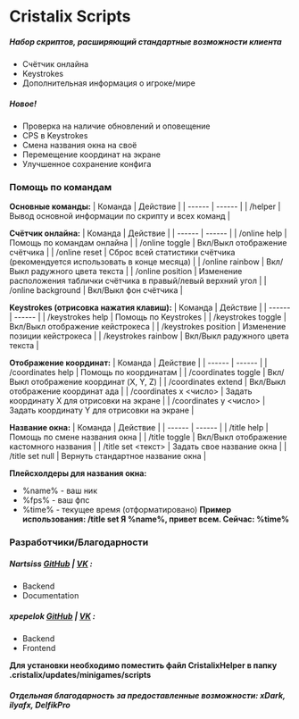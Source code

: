# Cristalix Scripts

##### Набор скриптов, расширяющий стандартные возможности клиента
  - Счётчик онлайна
  - Keystrokes
  - Дополнительная информация о игроке/мире

##### Новое!
  - Проверка на наличие обновлений и оповещение
  - CPS в Keystrokes
  - Смена названия окна на своё
  - Перемещение координат на экране
  - Улучшенное сохранение конфига

### Помощь по командам
**Основные команды:**
| Команда | Действие |
| ------ | ------ |
| /helper | Вывод основной информации по скрипту и всех команд |

**Счётчик онлайна:**
| Команда | Действие |
| ------ | ------ |
| /online help | Помощь по командам онлайна |
| /online toggle | Вкл/Выкл отображение счётчика |
| /online reset | Сброс всей статистики счётчика (рекомендуется использовать в конце месяца) |
| /online rainbow | Вкл/Выкл радужного цвета текста |
| /online position | Изменение расположения таблички счётчика в правый/левый верхний угол |
| /online background | Вкл/Выкл фон счётчика |

**Keystrokes (отрисовка нажатия клавиш):**
| Команда | Действие |
| ------ | ------ |
| /keystrokes help | Помощь по Keystrokes |
| /keystrokes toggle | Вкл/Выкл отображение кейстрокеса |
| /keystrokes position | Изменение позиции кейстрокеса |
| /keystrokes rainbow | Вкл/Выкл радужного цвета текста |

**Отображение координат:**
| Команда | Действие |
| ------ | ------ |
| /coordinates help | Помощь по координатам |
| /coordinates toggle | Вкл/Выкл отображение координат (X, Y, Z) |
| /coordinates extend | Вкл/Выкл отображение координат ада |
| /coordinates x <число> | Задать координату X для отрисовки на экране |
| /coordinates y <число> | Задать координату Y для отрисовки на экране |

**Название окна:**
| Команда | Действие |
| ------ | ------ |
| /title help | Помощь по смене названия окна |
| /title toggle | Вкл/Выкл отображение кастомного названия |
| /title set <текст> | Задать свое название окна |
| /title set null | Вернуть стандартное название окна |

**Плейсхолдеры для названия окна:**
- %name% - ваш ник
- %fps% - ваш фпс
- %time% - текущее время (отформатировано)
**Пример использования: /title set Я %name%, привет всем. Сейчас: %time%**

### Разработчики/Благодарности
##### **Nartsiss [GitHub](https://github.com/Nartsissov/) | [VK](https://vk.com/nartsisss/)  :**
- Backend
- Documentation
##### **xpepelok [GitHub](https://github.com/xpepelok/) | [VK](https://vk.com/xpepelok/)  :**
- Backend
- Frontend

**Для установки необходимо поместить файл CristalixHelper в папку .cristalix/updates/minigames/scripts**

##### Отдельная благодарность за предоставленные возможности: **xDark, ilyafx, DelfikPro**
